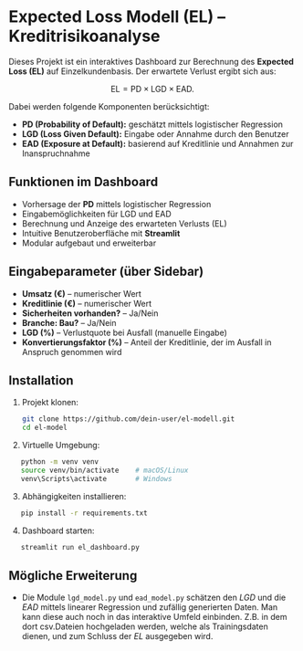 # Expected Loss Modell (EL) – Kreditrisikoanalyse

Dieses Projekt ist ein interaktives Dashboard zur Berechnung des **Expected Loss (EL)** auf Einzelkundenbasis. Der erwartete Verlust ergibt sich aus:

$$
\text{EL} = \text{PD} \times \text{LGD} \times \text{EAD}.
$$

Dabei werden folgende Komponenten berücksichtigt:

- **PD (Probability of Default):** geschätzt mittels logistischer Regression
- **LGD (Loss Given Default):** Eingabe oder Annahme durch den Benutzer
- **EAD (Exposure at Default):** basierend auf Kreditlinie und Annahmen zur Inanspruchnahme

## Funktionen im Dashboard

- Vorhersage der **PD** mittels logistischer Regression
- Eingabemöglichkeiten für LGD und EAD
- Berechnung und Anzeige des erwarteten Verlusts (EL)
- Intuitive Benutzeroberfläche mit **Streamlit**
- Modular aufgebaut und erweiterbar

## Eingabeparameter (über Sidebar)

- **Umsatz (€)** – numerischer Wert
- **Kreditlinie (€)** – numerischer Wert
- **Sicherheiten vorhanden?** – Ja/Nein
- **Branche: Bau?** – Ja/Nein
- **LGD (%)** – Verlustquote bei Ausfall (manuelle Eingabe)
- **Konvertierungsfaktor (%)** – Anteil der Kreditlinie, der im Ausfall in Anspruch genommen wird

## Installation

1. Projekt klonen:
   ```bash
   git clone https://github.com/dein-user/el-modell.git
   cd el-model
   ```

2. Virtuelle Umgebung: 
```bash 
   python -m venv venv
   source venv/bin/activate    # macOS/Linux
   venv\Scripts\activate       # Windows
   ```

3. Abhängigkeiten installieren:
```bash 
   pip install -r requirements.txt
   ```

4. Dashboard starten:
```bash 
   streamlit run el_dashboard.py
   ```
## Mögliche Erweiterung

- Die Module ```lgd_model.py``` und ```ead_model.py``` schätzen den $LGD$ und die $EAD$ mittels linearer Regression und zufällig generierten Daten. Man kann diese auch noch in das interaktive Umfeld einbinden. Z.B. in dem dort csv.Dateien hochgeladen werden, welche als Trainingsdaten dienen, und zum Schluss der $EL$ ausgegeben wird.  
